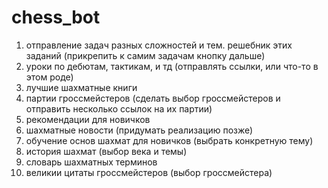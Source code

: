 # chess_bot

1. отправление задач разных сложностей и тем. решебник этих заданий (прикрепить к самим задачам кнопку дальше)
2. уроки по дебютам, тактикам, и тд (отправлять ссылки, или что-то в этом роде)
3. лучшие шахматные книги
4. партии гроссмейстеров (сделать выбор гроссмейстеров и отправить несколько ссылок на их партии)
5. рекомендации для новичков
6. шахматные новости (придумать реализацию позже)
7. обучение основ шахмат для новичков (выбрать конкретную тему)
8. история шахмат (выбор века и темы)
9. словарь шахматных терминов
10. великии цитаты гроссмейстеров (выбор гроссмейстера)